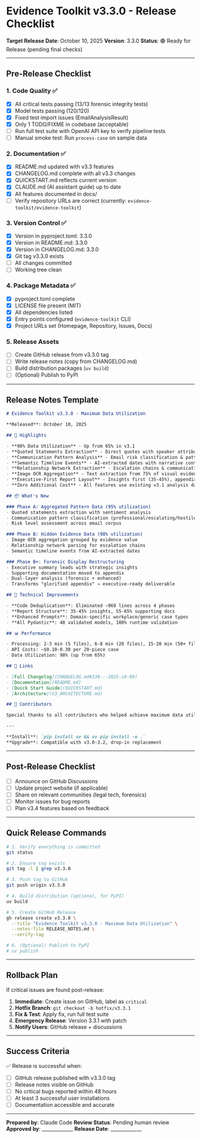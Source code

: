 # Evidence Toolkit v3.3.0 - Release Checklist

**Target Release Date**: October 10, 2025
**Version**: 3.3.0
**Status**: 🟢 Ready for Release (pending final checks)

---

## Pre-Release Checklist

### 1. Code Quality ✅
- [x] All critical tests passing (13/13 forensic integrity tests)
- [x] Model tests passing (120/120)
- [x] Fixed test import issues (EmailAnalysisResult)
- [x] Only 1 TODO/FIXME in codebase (acceptable)
- [ ] Run full test suite with OpenAI API key to verify pipeline tests
- [ ] Manual smoke test: Run `process-case` on sample data

### 2. Documentation ✅
- [x] README.md updated with v3.3 features
- [x] CHANGELOG.md complete with all v3.3 changes
- [x] QUICKSTART.md reflects current version
- [x] CLAUDE.md (AI assistant guide) up to date
- [x] All features documented in docs/
- [ ] Verify repository URLs are correct (currently: `evidence-toolkit/evidence-toolkit`)

### 3. Version Control ✅
- [x] Version in pyproject.toml: 3.3.0
- [x] Version in README.md: 3.3.0
- [x] Version in CHANGELOG.md: 3.3.0
- [x] Git tag v3.3.0 exists
- [ ] All changes committed
- [ ] Working tree clean

### 4. Package Metadata ✅
- [x] pyproject.toml complete
- [x] LICENSE file present (MIT)
- [x] All dependencies listed
- [x] Entry points configured (`evidence-toolkit` CLI)
- [x] Project URLs set (Homepage, Repository, Issues, Docs)

### 5. Release Assets
- [ ] Create GitHub release from v3.3.0 tag
- [ ] Write release notes (copy from CHANGELOG.md)
- [ ] Build distribution packages (`uv build`)
- [ ] (Optional) Publish to PyPI

---

## Release Notes Template

```markdown
# Evidence Toolkit v3.3.0 - Maximum Data Utilization

**Released**: October 10, 2025

## 🎯 Highlights

- **98% Data Utilization** - Up from 65% in v3.1
- **Quoted Statements Extraction** - Direct quotes with speaker attribution & sentiment
- **Communication Pattern Analysis** - Email risk classification & pattern distribution
- **Semantic Timeline Events** - AI-extracted dates with narrative context
- **Relationship Network Extraction** - Escalation chains & communication mapping
- **Image OCR Aggregation** - Text extraction from 75% of visual evidence
- **Executive-First Report Layout** - Insights first (35-45%), appendix last (55-65%)
- **Zero Additional Cost** - All features use existing v3.1 analysis data

## 📦 What's New

### Phase A: Aggregated Pattern Data (95% utilization)
- Quoted statements extraction with sentiment analysis
- Communication pattern classification (professional/escalating/hostile)
- Risk level assessment across email corpus

### Phase B: Hidden Evidence Data (98% utilization)
- Image OCR aggregation grouped by evidence value
- Relationship network parsing for escalation chains
- Semantic timeline events from AI-extracted dates

### Phase B+: Forensic Display Restructuring
- Executive summary leads with strategic insights
- Supporting documentation moved to appendix
- Dual-layer analysis (forensic + enhanced)
- Transforms "glorified appendix" → executive-ready deliverable

## 🔧 Technical Improvements

- **Code Deduplication**: Eliminated ~969 lines across 4 phases
- **Report Structure**: 35-45% insights, 55-65% supporting docs
- **Enhanced Prompts**: Domain-specific workplace/generic case types
- **All Pydantic**: 48 validated models, 100% runtime validation

## 📊 Performance

- Processing: 2-3 min (5 files), 6-8 min (20 files), 15-20 min (50+ files)
- API Costs: ~$0.10-0.30 per 20-piece case
- Data Utilization: 98% (up from 65%)

## 🔗 Links

- [Full Changelog](CHANGELOG.md#330---2025-10-09)
- [Documentation](README.md)
- [Quick Start Guide](QUICKSTART.md)
- [Architecture](V3_ARCHITECTURE.md)

## 🙏 Contributors

Special thanks to all contributors who helped achieve maximum data utilization!

---

**Install**: `pip install uv && uv pip install -e .`
**Upgrade**: Compatible with v3.0-3.2, drop-in replacement
```

---

## Post-Release Checklist

- [ ] Announce on GitHub Discussions
- [ ] Update project website (if applicable)
- [ ] Share on relevant communities (legal tech, forensics)
- [ ] Monitor issues for bug reports
- [ ] Plan v3.4 features based on feedback

---

## Quick Release Commands

```bash
# 1. Verify everything is committed
git status

# 2. Ensure tag exists
git tag -l | grep v3.3.0

# 3. Push tag to GitHub
git push origin v3.3.0

# 4. Build distribution (optional, for PyPI)
uv build

# 5. Create GitHub Release
gh release create v3.3.0 \
  --title "Evidence Toolkit v3.3.0 - Maximum Data Utilization" \
  --notes-file RELEASE_NOTES.md \
  --verify-tag

# 6. (Optional) Publish to PyPI
# uv publish
```

---

## Rollback Plan

If critical issues are found post-release:

1. **Immediate**: Create issue on GitHub, label as `critical`
2. **Hotfix Branch**: `git checkout -b hotfix/v3.3.1`
3. **Fix & Test**: Apply fix, run full test suite
4. **Emergency Release**: Version 3.3.1 with patch
5. **Notify Users**: GitHub release + discussions

---

## Success Criteria

✅ Release is successful when:
- [ ] GitHub release published with v3.3.0 tag
- [ ] Release notes visible on GitHub
- [ ] No critical bugs reported within 48 hours
- [ ] At least 3 successful user installations
- [ ] Documentation accessible and accurate

---

**Prepared by**: Claude Code
**Review Status**: Pending human review
**Approved by**: _____________
**Release Date**: _____________
